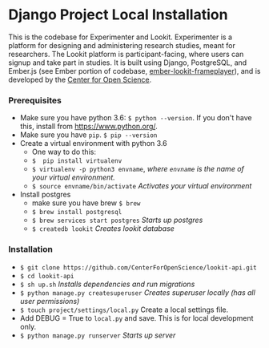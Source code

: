 # Django Project Local Installation

This is the codebase for Experimenter and Lookit.  Experimenter is a platform for designing and administering research studies, meant for researchers. The Lookit platform is participant-facing, where users can signup and take part in studies. It is built using Django, PostgreSQL, and Ember.js (see Ember portion of codebase, [ ember-lookit-frameplayer](https://github.com/CenterForOpenScience/ember-lookit-frameplayer)), and is developed by the [Center for Open Science](https://cos.io/).

### Prerequisites
- Make sure you have python 3.6: `$ python --version`.  If you don't have this, install from https://www.python.org/.
- Make sure you have `pip`. `$ pip --version`
- Create a virtual environment with python 3.6
  - One way to do this:
  - `$  pip install virtualenv`
  - `$ virtualenv -p python3 envname`, *where `envname` is the name of your virtual environment.*
  - `$ source envname/bin/activate` *Activates your virtual environment*
- Install postgres
  - make sure you have brew `$ brew`
  - `$ brew install postgresql`
  - `$ brew services start postgres` *Starts up postgres*
  - `$ createdb lookit` *Creates lookit database*

### Installation
- `$ git clone https://github.com/CenterForOpenScience/lookit-api.git`
- `$ cd lookit-api`
- `$ sh up.sh` *Installs dependencies and run migrations*
- `$ python manage.py createsuperuser` *Creates superuser locally (has all user permissions)*
- `$ touch project/settings/local.py` Create a local settings file.
- Add DEBUG = True to `local.py` and save. This is for local development only.
- `$ python manage.py runserver` *Starts up server*
